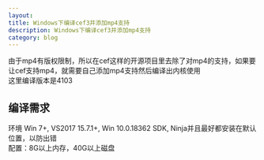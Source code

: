 ```yaml
---
layout:
title: Windows下编译cef3并添加mp4支持
description: Windows下编译cef3并添加mp4支持
category: blog
---
```

由于mp4有版权限制，所以在cef这样的开源项目里去除了对mp4的支持，如果要让cef支持mp4，就需要自己添加mp4支持然后编译出内核使用  
这里编译版本是4103
## 编译需求
环境 Win 7+, VS2017 15.7.1+, Win 10.0.18362 SDK, Ninja并且最好都安装在默认位置，以防出错  
配置：8G以上内存，40G以上磁盘
